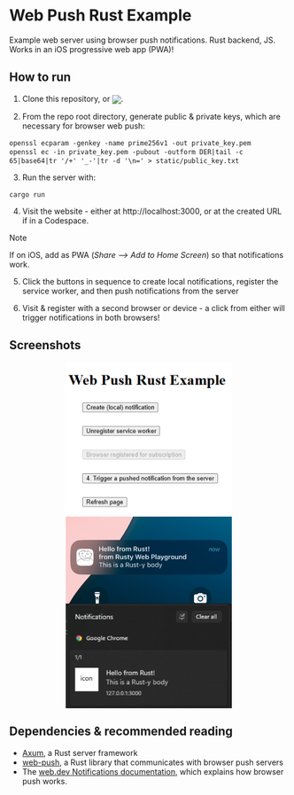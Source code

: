 # Web Push Rust Example

Example web server using browser push notifications. Rust backend, JS. Works in an iOS progressive web app (PWA)!

## How to run

1. Clone this repository, or <a href="https://codespaces.new/ducklol2/web_push_rust_example?quickstart=1"><img src="https://github.com/codespaces/badge.svg" style="vertical-align: middle"></a>.

2. From the repo root directory, generate public & private keys, which are necessary for browser web push:

```
openssl ecparam -genkey -name prime256v1 -out private_key.pem
openssl ec -in private_key.pem -pubout -outform DER|tail -c 65|base64|tr '/+' '_-'|tr -d '\n=' > static/public_key.txt
```

3. Run the server with:

```
cargo run
```

4. Visit the website - either at http://localhost:3000, or at the created URL if in a Codespace.

  > [!NOTE]
  > If on iOS, add as PWA (_Share --> Add to Home Screen_) so that notifications work.

5. Click the buttons in sequence to create local notifications, register the service worker, and then push notifications from the server

6. Visit & register with a second browser or device - a click from either will trigger notifications in both browsers!

## Screenshots

<img src="screenshots/page.png" width="300px" style="display: block; margin: auto;">

<img src="screenshots/ios.png" width="300px" style="display: block; margin: auto;">

<img src="screenshots/windows.png" width="300px" style="display: block; margin: auto;">

## Dependencies & recommended reading

- [Axum](https://docs.rs/axum/latest/axum), a Rust server framework
- [web-push](https://crates.io/crates/web-push), a Rust library that communicates with browser push servers
- The [web.dev Notifications documentation](https://web.dev/explore/notifications), which explains how browser push works.